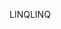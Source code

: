 <span data-ttu-id="2a26e-101">LINQ</span><span class="sxs-lookup"><span data-stu-id="2a26e-101">LINQ</span></span>
